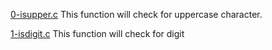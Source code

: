 [0-isupper.c](./0-isupper.c)
This function will check for uppercase character.

[1-isdigit.c](./1-isdigit.c)
This function will check for digit


